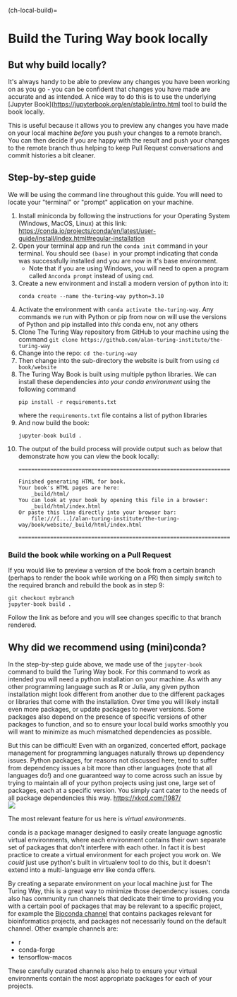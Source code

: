 (ch-local-build)=
# Build the Turing Way book locally

## But why build locally?
It's always handy to be able to preview any changes you have been working on as you go - you can be confident that changes you have made are accurate and as intended. 
A nice way to do this is to use the underlying [Jupyter Book](https://jupyterbook.org/en/stable/intro.html tool to build the book locally.

This is useful because it allows you to preview any changes you have made on your local machine *before* you push your changes to a remote branch. 
You can then decide if you are happy with the result and push your changes to the remote branch thus helping to keep Pull Request conversations and commit histories a bit cleaner.

## Step-by-step guide

We will be using the command line throughout this guide.
You will need to locate your "terminal" or "prompt" application on your machine.

1. Install miniconda by following the instructions for your Operating System (Windows, MacOS, Linux) at this link: https://conda.io/projects/conda/en/latest/user-guide/install/index.html#regular-installation
2. Open your terminal app and run the `conda init` command in your terminal. You should see `(base)` in your prompt indicating that conda was successfully installed and you are now in it's base environment.
    - Note that if you are using Windows, you will need to open a program called `Anconda prompt` instead of using `cmd`. 
3. Create a new environment and install a modern version of python into it:
   ```
   conda create --name the-turing-way python=3.10
   ```
4. Activate the environment with `conda activate the-turing-way`. Any commands we run with Python or pip from now on will use the versions of Python and pip installed into _this_ conda env, not any others
5. Clone The Turing Way repository from GitHub to your machine using the command `git clone https://github.com/alan-turing-institute/the-turing-way`
6. Change into the repo: `cd the-turing-way`
7. Then change into the sub-directory the website is built from using `cd book/website`
8. The Turing Way Book is built using multiple python libraries. We can install these dependencies _into your conda environment_ using the following command
   ```
   pip install -r requirements.txt
   ```
   where the `requirements.txt` file contains a list of python libraries
9. And now build the book:
   ```
   jupyter-book build .
   ```
10. The output of the build process will provide output such as below that demonstrate how you can view the book locally:
    ```
    ===============================================================================

    Finished generating HTML for book.
    Your book's HTML pages are here:
        _build/html/
    You can look at your book by opening this file in a browser:
        _build/html/index.html
    Or paste this line directly into your browser bar:
        file:///[...]/alan-turing-institute/the-turing-way/book/website/_build/html/index.html

    ===============================================================================
    ```
    
### Build the book while working on a Pull Request
If you would like to preview a version of the book from a certain branch (perhaps to render the book while working on a PR) then simply switch to the required branch and rebuild the book as in step 9:
   ```
   git checkout mybranch
   jupyter-book build .
   ```
Follow the link as before and you will see changes specific to that branch rendered.

## Why did we recommend using (mini)conda?
In the step-by-step guide above, we made use of the `jupyter-book` command to build the Turing Way book. For this command to work as intended you will need a python installation on your machine. 
As with any other programming language such as R or Julia, any given python installation might look different from another due to the different packages or libraries that come with the installation.
Over time you will likely install even more packages, or update packages to newer versions. Some packages also depend on the presence of specific versions of other packages to function, and so to ensure your local build works smoothly you will want to minimize as much mismatched dependencies as possible.

But this can be difficult! Even with an organized, concerted effort, package management for programming languages naturally throws up dependency issues. Python packages, for reasons not discussed here, tend to suffer from dependency issues a bit more than other languages (note that all languages do!) and one guaranteed way to come across such an issue by trying to maintain all of your python projects using just one, large set of packages, each at a specific version. You simply cant cater to the needs of all package dependencies this way. https://xkcd.com/1987/   
![](https://imgs.xkcd.com/comics/python_environment.png)

The most relevant feature for us here is *virtual environments*. 

conda is a package manager designed to easily create language agnostic virtual environments, where each environment contains their own separate set of packages that don't interfere with each other. 
In fact it is best practice to create a virtual environment for each project you work on.
We *could* just use python's built in virtualenv tool to do this, but it doesn't extend into a multi-language env like conda offers.

By creating a separate environment on your local machine just for The Turing Way, this is a great way to minimize those dependency issues. 
conda also has community run channels that dedicate their time to providing you with a certain pool of packages that may be relevant to a specific project, for example the [Bioconda channel](https://github.com/bioconda/bioconda-recipes) that contains packages relevant for bioinformatics projects, and packages not necessarily found on the default channel. Other example channels are:
- r
- conda-forge
- tensorflow-macos

These carefully curated channels also help to ensure your virtual environments contain the most appropriate packages for each of your projects. 
